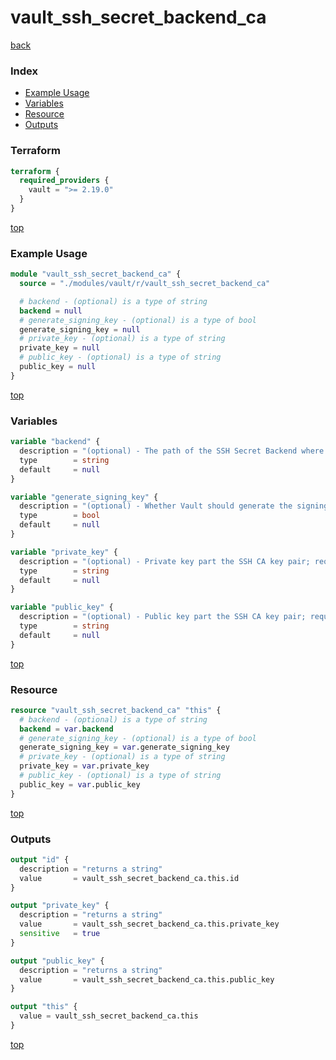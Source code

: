 # vault_ssh_secret_backend_ca

[back](../vault.md)

### Index

- [Example Usage](#example-usage)
- [Variables](#variables)
- [Resource](#resource)
- [Outputs](#outputs)

### Terraform

```terraform
terraform {
  required_providers {
    vault = ">= 2.19.0"
  }
}
```

[top](#index)

### Example Usage

```terraform
module "vault_ssh_secret_backend_ca" {
  source = "./modules/vault/r/vault_ssh_secret_backend_ca"

  # backend - (optional) is a type of string
  backend = null
  # generate_signing_key - (optional) is a type of bool
  generate_signing_key = null
  # private_key - (optional) is a type of string
  private_key = null
  # public_key - (optional) is a type of string
  public_key = null
}
```

[top](#index)

### Variables

```terraform
variable "backend" {
  description = "(optional) - The path of the SSH Secret Backend where the CA should be configured"
  type        = string
  default     = null
}

variable "generate_signing_key" {
  description = "(optional) - Whether Vault should generate the signing key pair internally."
  type        = bool
  default     = null
}

variable "private_key" {
  description = "(optional) - Private key part the SSH CA key pair; required if generate_signing_key is false."
  type        = string
  default     = null
}

variable "public_key" {
  description = "(optional) - Public key part the SSH CA key pair; required if generate_signing_key is false."
  type        = string
  default     = null
}
```

[top](#index)

### Resource

```terraform
resource "vault_ssh_secret_backend_ca" "this" {
  # backend - (optional) is a type of string
  backend = var.backend
  # generate_signing_key - (optional) is a type of bool
  generate_signing_key = var.generate_signing_key
  # private_key - (optional) is a type of string
  private_key = var.private_key
  # public_key - (optional) is a type of string
  public_key = var.public_key
}
```

[top](#index)

### Outputs

```terraform
output "id" {
  description = "returns a string"
  value       = vault_ssh_secret_backend_ca.this.id
}

output "private_key" {
  description = "returns a string"
  value       = vault_ssh_secret_backend_ca.this.private_key
  sensitive   = true
}

output "public_key" {
  description = "returns a string"
  value       = vault_ssh_secret_backend_ca.this.public_key
}

output "this" {
  value = vault_ssh_secret_backend_ca.this
}
```

[top](#index)